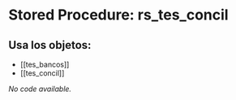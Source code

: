 # Stored Procedure: rs_tes_concil

## Usa los objetos:
- [[tes_bancos]]
- [[tes_concil]]

*No code available.*
